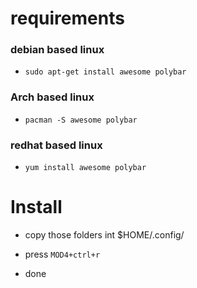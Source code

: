 # requirements

### debian based linux

* `sudo apt-get install awesome polybar`

### Arch based linux

* `pacman -S awesome polybar`

### redhat based linux

* `yum install awesome polybar`

# Install

* copy those folders int $HOME/.config/

* press  `MOD4+ctrl+r`

* done


